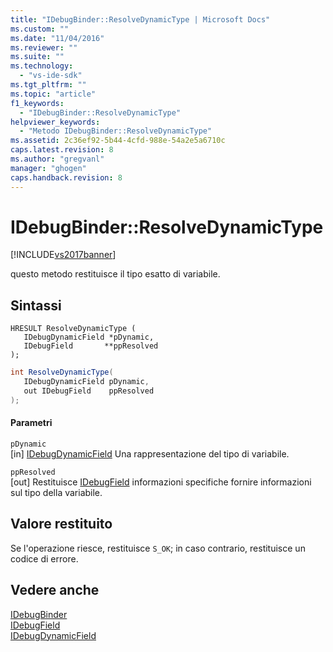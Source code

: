 ```yaml
---
title: "IDebugBinder::ResolveDynamicType | Microsoft Docs"
ms.custom: ""
ms.date: "11/04/2016"
ms.reviewer: ""
ms.suite: ""
ms.technology: 
  - "vs-ide-sdk"
ms.tgt_pltfrm: ""
ms.topic: "article"
f1_keywords: 
  - "IDebugBinder::ResolveDynamicType"
helpviewer_keywords: 
  - "Metodo IDebugBinder::ResolveDynamicType"
ms.assetid: 2c36ef92-5b44-4cfd-988e-54a2e5a6710c
caps.latest.revision: 8
ms.author: "gregvanl"
manager: "ghogen"
caps.handback.revision: 8
---
```

# IDebugBinder::ResolveDynamicType
[!INCLUDE[vs2017banner](../../../code-quality/includes/vs2017banner.md)]

questo metodo restituisce il tipo esatto di variabile.  
  
## Sintassi  
  
```cpp#  
HRESULT ResolveDynamicType (  
   IDebugDynamicField *pDynamic,  
   IDebugField       **ppResolved  
);  
```  
  
```c#  
int ResolveDynamicType(  
   IDebugDynamicField pDynamic,   
   out IDebugField    ppResolved  
);  
```  
  
#### Parametri  
 `pDynamic`  
 \[in\]  [IDebugDynamicField](../../../extensibility/debugger/reference/idebugdynamicfield.md) Una rappresentazione del tipo di variabile.  
  
 `ppResolved`  
 \[out\]  Restituisce [IDebugField](../../../extensibility/debugger/reference/idebugfield.md) informazioni specifiche fornire informazioni sul tipo della variabile.  
  
## Valore restituito  
 Se l'operazione riesce, restituisce `S_OK`; in caso contrario, restituisce un codice di errore.  
  
## Vedere anche  
 [IDebugBinder](../../../extensibility/debugger/reference/idebugbinder.md)   
 [IDebugField](../../../extensibility/debugger/reference/idebugfield.md)   
 [IDebugDynamicField](../../../extensibility/debugger/reference/idebugdynamicfield.md)